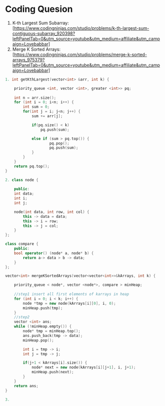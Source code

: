 # Coding Quesion

1. K-th Largest Sum Subarray: [https://www.codingninjas.com/studio/problems/k-th-largest-sum-contiguous-subarray_920398?leftPanelTab=0&utm_source=youtube&utm_medium=affiliate&utm_campaign=Lovebabbar]
2. Merge K Sorted Arrays: [https://www.codingninjas.com/studio/problems/merge-k-sorted-arrays_975379?leftPanelTab=0&utm_source=youtube&utm_medium=affiliate&utm_campaign=Lovebabbar]

``` cpp
1. int getKthLargest(vector<int> &arr, int k) {

    priority_queue <int, vector <int>, greater <int>> pq;
    
    int n = arr.size();
    for (int i = 0; i<n; i++) {
        int sum = 0;
        for(int j = i; j<n; j++) {
            sum += arr[j];

            if(pq.size() < k)
                pq.push(sum);

            else if (sum > pq.top()) {
                    pq.pop();
                    pq.push(sum);
            }
        }
    }
    return pq.top();
}
```

``` cpp
2. class node {
    
    public:
    int data;
    int i;
    int j;

    node(int data, int row, int col) {
        this -> data = data;
        this -> i = row;
        this -> j = col;
    }
};

class compare {
    public:
    bool operator() (node* a, node* b) {
        return a-> data > b -> data;
    }
};

vector<int> mergeKSortedArrays(vector<vector<int>>&kArrays, int k) {

    priority_queue < node*, vector <node*>, compare > minHeap;
    
    //step1 insert all first elements of karrays in heap
    for (int i = 0; i < k; i++) {
        node *tmp = new node(kArrays[i][0], i, 0);
        minHeap.push(tmp);
    }
    //step2
    vector <int> ans;
    while (!minHeap.empty()) {
        node* tmp = minHeap.top();
        ans.push_back(tmp -> data);
        minHeap.pop();

        int i = tmp -> i;
        int j = tmp -> j;

        if(j+1 < kArrays[i].size()) {
            node* next = new node(kArrays[i][j+1], i, j+1);
            minHeap.push(next);
        }
    }
    return ans;
}
```

``` cpp
3. 
```
